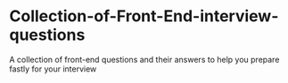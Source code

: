# Collection-of-Front-End-interview-questions
A collection of front-end questions and their answers to help you prepare fastly for your interview
